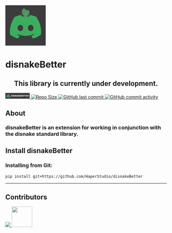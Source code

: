 <img src="https://github.com/HaperStudio/disnakeBetter/blob/main/img/disnakeBetterLogo.png" width="25%" height="auto">

# disnakeBetter

<h2 align="center">This library is currently under development.</h2>

<a href="https://github.com/HaperStudio/disnakeBetter/" tabindex="-1">
<img src="https://github.com/HaperStudio/disnakeBetter/blob/main/img/disnakeBetter.jpg" width="15%" height="auto">
</a>
<a href="https://github.com/HaperStudio/disnakeBetter/" tabindex="-1">
<img src="https://img.shields.io/github/repo-size/HaperStudio/disnakeBetter?style=for-the-badge" alt="Repo Size"/>
</a>
<a href="https://github.com/HaperStudio/disnakeBetter/" tabindex="-1">
<img src="https://img.shields.io/github/last-commit/HaperStudio/disnakeBetter?style=for-the-badge" alt="GitHub last commit"/>
</a>
<a href="https://github.com/HaperStudio/disnakeBetter/" tabindex="-1">
<img src="https://img.shields.io/github/commit-activity/m/HaperStudio/disnakeBetter?style=for-the-badge" alt="GitHub commit activity"/>
</a>


## About
### <strong>disnakeBetter</strong> is an extension for working in conjunction with the disnake standard library.

## Install disnakeBetter

### Installing from Git:
```commandline
pip install git+https://github.com/HaperStudio/disnakeBetter
```

---
## Contributors
<a href="https://github.com/HaperStudio/disnakeBetter/graphs/contributors">
  <img src="https://contrib.rocks/image?repo=HaperStudio/disnakeBetter"/>
  <img src="https://avatars.githubusercontent.com/u/96446770?s=400&u=3cd2e5b844fa8a558da3ebecf738149ac7e43f05&v=4"  width="64" height="64" />
</a>
